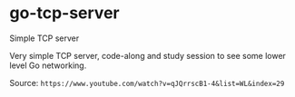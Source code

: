 # go-tcp-server
Simple TCP server

Very simple TCP server, code-along and study session to see some lower level Go networking.

Source: `https://www.youtube.com/watch?v=qJQrrscB1-4&list=WL&index=29`
